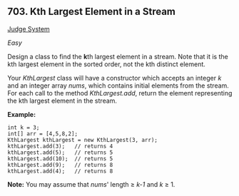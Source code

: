 ## 703. Kth Largest Element in a Stream

[Judge System](https://leetcode.com/problems/kth-largest-element-in-a-stream/)

*Easy*

Design a class to find the **k**th largest element in a stream. Note that it is the kth largest element in the sorted order, not the kth distinct element.

Your *KthLargest* class will have a constructor which accepts an integer *k* and an integer array *nums*, which contains initial elements from the stream. For each call to the method *KthLargest.add*, return the element representing the kth largest element in the stream.

**Example:**
```
int k = 3;
int[] arr = [4,5,8,2];
KthLargest kthLargest = new KthLargest(3, arr);
kthLargest.add(3);   // returns 4
kthLargest.add(5);   // returns 5
kthLargest.add(10);  // returns 5
kthLargest.add(9);   // returns 8
kthLargest.add(4);   // returns 8
```
**Note:**
You may assume that *nums*' length ≥ *k-1* and *k* ≥ 1.
